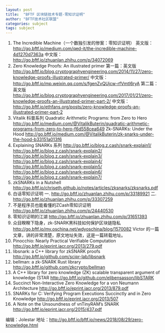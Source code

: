 ```yaml
---
layout: post
title:  "BFTF 区块链技术专题-零知识证明"
author: "BFTF技术社区联盟"
categories: subject
tags: subject
---
```


1. The Incredible Machine（一个数独引发的惨案：零知识证明）
  英文版：<http://go.bftf.io/medium.com/qed-it/the-incredible-machine-4d1270d7363a>
  中文版：<http://go.bftf.io/zhuanlan.zhihu.com/p/34072069>
2. Zero Knowledge Proofs: An illustrated primer
  第一篇：英文版 <http://go.bftf.io/blog.cryptographyengineering.com/2014/11/27/zero-knowledge-proofs-illustrated-primer/>  中文版：<http://go.bftf.io/mp.weixin.qq.com/s/fgenZvQUjcw-rfVmtl6ryA>
  第二篇：英文版 <http://go.bftf.io/blog.cryptographyengineering.com/2017/01/21/zero-knowledge-proofs-an-illustrated-primer-part-2/> 中文版：<http://go.bftf.io/ethfans.org/posts/zero-knowledge-proofs-an-illustrated-primer-part-2>
3. Vitalik 科普系列
  Quadratic Arithmetic Programs: from Zero to Hero <http://go.bftf.io/medium.com/@VitalikButerin/quadratic-arithmetic-programs-from-zero-to-hero-f6d558cea649>
  Zk-SNARKs: Under the Hood <http://go.bftf.io/medium.com/@VitalikButerin/zk-snarks-under-the-hood-b33151a013f6>
4. Explaining SNARKs 系列
  <http://go.bftf.io/blog.z.cash/snark-explain1/> <http://go.bftf.io/blog.z.cash/snark-explain2/> <http://go.bftf.io/blog.z.cash/snark-explain3/> <http://go.bftf.io/blog.z.cash/snark-explain4/> <http://go.bftf.io/blog.z.cash/snark-explain5/> <http://go.bftf.io/blog.z.cash/snark-explain6/> <http://go.bftf.io/blog.z.cash/snark-explain7/>
5. zkSNARKs in a Nutshell <http://go.bftf.io/chriseth.github.io/notes/articles/zksnarks/zksnarks.pdf>
6. 白话零知识证明
  一. <http://go.bftf.io/zhuanlan.zhihu.com/p/33189921>
  二. <http://go.bftf.io/zhuanlan.zhihu.com/p/33307259>
7. 不是程序员也能看懂的ZCash零知识证明  <http://go.bftf.io/zhuanlan.zhihu.com/p/24440530>
8. 零知识证明的江湖 <http://go.bftf.io/zhuanlan.zhihu.com/p/31651393>
9. 众目睽睽下隐身，zk-SNARK黑科技如何保护区块链隐私 <http://go.bftf.io/my.oschina.net/wdyoschina/blog/1570082> Victor 的一篇文章，讲的非常清楚，原文地址失效，这是一篇转载地址。
10. Pinocchio: Nearly Practical Verifiable Computation <http://go.bftf.io/eprint.iacr.org/2013/279.pdf>
11. libsnark: a C++ library for zkSNARK proofs <http://go.bftf.io/github.com/scipr-lab/libsnark>
12. bellman: a zk-SNARK Rust library <http://go.bftf.io/github.com/zkcrypto/bellman>
13. A C++ library for zero knowledge (ZK) scalable transparent argument of knowledge (STAR <http://go.bftf.io/github.com/elibensasson/libSTARK>
14. Succinct Non-Interactive Zero Knowledge for a von Neumann Architecture <http://go.bftf.io/eprint.iacr.org/2013/879.pdf>
15. SNARKs for C: Verifying Program Executions Succinctly and in Zero Knowledge <http://go.bftf.io/eprint.iacr.org/2013/507>
16. A Note on the Unsoundness of vnTinyRAM’s SNARK <http://go.bftf.io/eprint.iacr.org/2015/437.pdf>



编辑：Jolestar
地址：<http://go.bftf.io/bftf.io/news/2018/08/29/zero-knowledge.html>